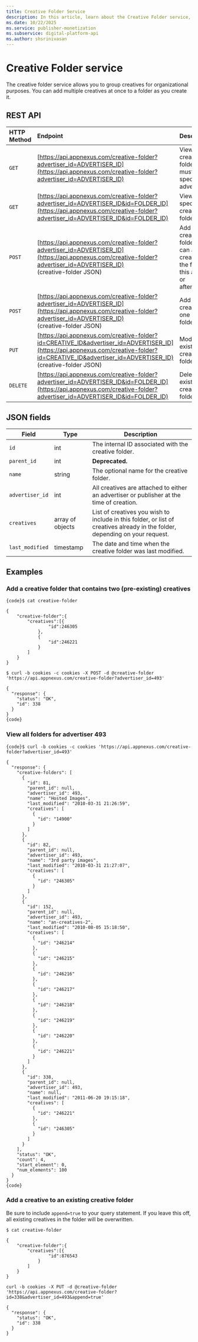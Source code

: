 ```yaml
---
title: Creative Folder Service
description: In this article, learn about the Creative Folder service, their JSON fields, and REST API with thorough examples.
ms.date: 10/22/2025
ms.service: publisher-monetization
ms.subservice: digital-platform-api
ms.author: shsrinivasan
---
```


# Creative Folder service

The creative folder service allows you to group creatives for organizational purposes. You can add multiple creatives at once to a folder as you create it.

## REST API

| HTTP Method | Endpoint | Description |
|:---|:---|:---|
| `GET` | [https://api.appnexus.com/creative-folder?advertiser_id=ADVERTISER_ID](https://api.appnexus.com/creative-folder?advertiser_id=ADVERTISER_ID) | View all creative folders (you must specify advertiser). |
| `GET` | [https://api.appnexus.com/creative-folder?advertiser_id=ADVERTISER_ID&id=FOLDER_ID](https://api.appnexus.com/creative-folder?advertiser_id=ADVERTISER_ID&id=FOLDER_ID) | View a specific creative folder. |
| `POST` | [https://api.appnexus.com/creative-folder?advertiser_id=ADVERTISER_ID](https://api.appnexus.com/creative-folder?advertiser_id=ADVERTISER_ID)<br>(creative-folder JSON) | Add a new creative folder (you can add creatives to the folder in this action or afterwards). |
| `POST` | [https://api.appnexus.com/creative-folder?advertiser_id=ADVERTISER_ID](https://api.appnexus.com/creative-folder?advertiser_id=ADVERTISER_ID)<br>(creative-folder JSON) | Add a new creative to one of your folders. |
| `PUT` | [https://api.appnexus.com/creative-folder?id=CREATIVE_ID&advertiser_id=ADVERTISER_ID](https://api.appnexus.com/creative-folder?id=CREATIVE_ID&advertiser_id=ADVERTISER_ID)<br>(creative-folder JSON) | Modify an existing creative folder. |
| `DELETE` | [https://api.appnexus.com/creative-folder?advertiser_id=ADVERTISER_ID&id=FOLDER_ID](https://api.appnexus.com/creative-folder?advertiser_id=ADVERTISER_ID&id=FOLDER_ID) | Delete an existing creative folder. |

## JSON fields

| Field | Type | Description |
|---|---|---|
| `id` | int | The internal ID associated with the creative folder. |
| `parent_id` | int | **Deprecated.** |
| `name` | string | The optional name for the creative folder. |
| `advertiser_id` | int | All creatives are attached to either an advertiser or publisher at the time of creation. |
| `creatives` | array of objects | List of creatives you wish to include in this folder, or list of creatives already in the folder, depending on your request. |
| `last_modified` | timestamp | The date and time when the creative folder was last modified. |

## Examples

### Add a creative folder that contains two (pre-existing) creatives

```
{code}$ cat creative-folder

{
    "creative-folder":{
        "creatives":[{
                "id":246305
            },
            {
                "id":246221
            }
        ]
    }
}

$ curl -b cookies -c cookies -X POST -d @creative-folder 'https://api.appnexus.com/creative-folder?advertiser_id=493'

{
  "response": {
    "status": "OK",
    "id": 338
  }
}
{code}
```

### View all folders for advertiser 493

```
{code}$ curl -b cookies -c cookies 'https://api.appnexus.com/creative-folder?advertiser_id=493'

{
  "response": {
    "creative-folders": [
      {
        "id": 81,
        "parent_id": null,
        "advertiser_id": 493,
        "name": "Hosted Images",
        "last_modified": "2010-03-31 21:26:59",
        "creatives": [
          {
            "id": "14900"
          }
        ]
      },
      {
        "id": 82,
        "parent_id": null,
        "advertiser_id": 493,
        "name": "3rd party images",
        "last_modified": "2010-03-31 21:27:07",
        "creatives": [
          {
            "id": "246305"
          }
        ]
      },
      {
        "id": 152,
        "parent_id": null,
        "advertiser_id": 493,
        "name": "an-creatives-2",
        "last_modified": "2010-08-05 15:18:50",
        "creatives": [
          {
            "id": "246214"
          },
          {
            "id": "246215"
          },
          {
            "id": "246216"
          },
          {
            "id": "246217"
          },
          {
            "id": "246218"
          },
          {
            "id": "246219"
          },
          {
            "id": "246220"
          },
          {
            "id": "246221"
          }
        ]
      },
      {
        "id": 338,
        "parent_id": null,
        "advertiser_id": 493,
        "name": null,
        "last_modified": "2011-06-20 19:15:18",
        "creatives": [
          {
            "id": "246221"
          },
          {
            "id": "246305"
          }
        ]
      }
    ],
    "status": "OK",
    "count": 4,
    "start_element": 0,
    "num_elements": 100
  }
}
{code}
```

### Add a creative to an existing creative folder

Be sure to include `append=true` to your query statement. If you leave this off, all existing creatives in the folder will be overwritten.

```
$ cat creative-folder

{
    "creative-folder":{
        "creatives":[{
                "id":876543
            }
        ]
    }
}

curl -b cookies -X PUT -d @creative-folder 'https://api.appnexus.com/creative-folder?id=338&advertiser_id=493&append=true'

{
  "response": {
    "status": "OK",
    "id": 338
  }
}
```

